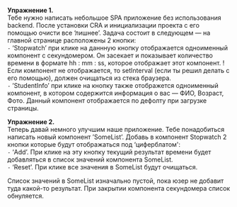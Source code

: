 
**Упражнение 1.** \
Тебе нужно написать небольшое SPA приложение без использования backend. После установки CRA и инициализации проекта с его помощью очисти все ‘лишнее’. Задача состоит в следующем — на главной странице расположены 2 кнопки: \
 `-`  ‘Stopwatch’ при клике на даннную кнопку отображается одноименный компонент с секундомером. Он засекает и показывает количество времени в формате hh : mm : ss, которое отображает этот компонент. !Если компонент не отображается, то setInterval (если ты решил делать с его помощью), должен очищаться из стека браузера. \
 `-`  ’StudentInfo’ при клике на кнопку также отображется одноименный компонент, в котором содержится информация о вас — ФИО, Возраст, Фото. Данный компонент отображается по дефолту при загрузке страницы.
  
  **Упражнение 2.** \
Теперь давай немного улучшим наше приложение. Тебе понадобиться написать новый компонент ’SomeList’. Добавь в компонент Stopwatch 2 кнопки которые будут отображаться под ‘циферблатом': \
 `-` ‘Add’. При клике на эту кнопку текущий результат времени будет добавляться в список значений компонента SomeList. \
 `-` ‘Reset’. При клике все значения в SomeList будут очищаться.

Список значений в SomeList изначально пустой, пока юзер не добавит туда какой-то результат. При закрытии компонента секундомера список обнуляется.
